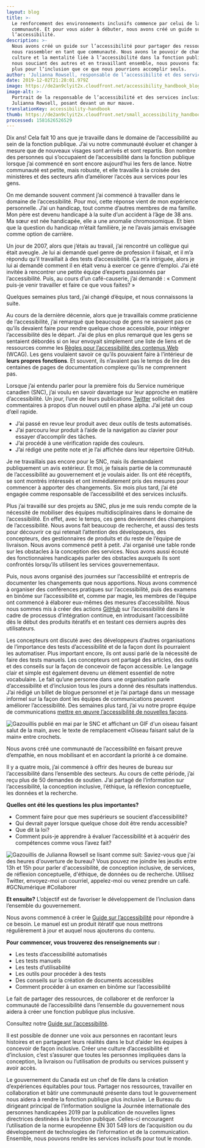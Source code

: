 ```yaml
---
layout: blog
title: >-
  Le renforcement des environnements inclusifs commence par celui de la
  communauté. Et pour vous aider à débuter, nous avons créé un guide sur
  l’accessibilité.
description: >-
  Nous avons créé un guide sur l’accessibilité pour partager des ressources et
  nous rassembler en tant que communauté. Nous avons le pouvoir de changer la
  culture et la mentalité liée à l’accessibilité dans la fonction publique. En
  nous souciant des autres et en travaillant ensemble, nous pouvons faire bien
  plus pour l’inclusion que ce que nous pourrions accomplir seuls.
author: 'Julianna Rowsell, responsable de l’accessibilité et des services inclusifs'
date: 2019-12-02T21:28:01.979Z
image: https://de2an9clyit2x.cloudfront.net/accessibility_handbook_blog_00d02c5777.jpg
image-alt: >-
  Portrait de la responsable de l’accessibilité et des services inclusifs,
  Julianna Rowsell, posant devant un mur mauve.
translationKey: accessibility-handbook
thumb: https://de2an9clyit2x.cloudfront.net/small_accessibility_handbook_blog_00d02c5777.jpg
processed: 1581626526529
---
```

Dix ans! Cela fait 10 ans que je travaille dans le domaine de l’accessibilité au sein de la fonction publique. J’ai vu notre communauté évoluer et changer à mesure que de nouveaux visages sont arrivés et sont repartis. Bon nombre des personnes qui s’occupaient de l’accessibilité dans la fonction publique lorsque j’ai commencé en sont encore aujourd’hui les fers de lance. Notre communauté est petite, mais robuste, et elle travaille à la croisée des ministères et des secteurs afin d’améliorer l’accès aux services pour les gens.

On me demande souvent comment j’ai commencé à travailler dans le domaine de l’accessibilité. Pour moi, cette réponse vient de mon expérience personnelle. J’ai un handicap, tout comme d’autres membres de ma famille. Mon père est devenu handicapé à la suite d’un accident à l’âge de 38 ans. Ma sœur est née handicapée, elle a une anomalie chromosomique. Et bien que la question du handicap m’était familière, je ne l’avais jamais envisagée comme option de carrière. 

Un jour de 2007, alors que j’étais au travail, j’ai rencontré un collègue qui était aveugle. Je lui ai demandé quel genre de profession il faisait, et il m’a répondu qu’il travaillait à des tests d’accessibilité. Ça m’a intriguée, alors je lui ai demandé comment il en était venu à exercer ce genre d’emploi. J’ai été invitée à rencontrer une petite équipe d’experts passionnés par l’accessibilité. Puis, au cours d’un café-causerie, j’ai demandé : « Comment puis-je venir travailler et faire ce que vous faites? »

Quelques semaines plus tard, j’ai changé d’équipe, et nous connaissons la suite. 

Au cours de la dernière décennie, alors que je travaillais comme praticienne de l’accessibilité, j’ai remarqué que beaucoup de gens ne savaient pas ce qu’ils devaient faire pour rendre quelque chose accessible, pour intégrer l’accessibilité dès le départ. J’ai de plus en plus remarqué que les gens se sentaient débordés si on leur envoyait simplement une liste de liens et de ressources comme les [Règles pour l’accessibilité des contenus Web](https://www.w3.org/TR/WCAG20/) (WCAG). Les gens voulaient savoir ce qu’ils pouvaient faire à l’intérieur de **leurs propres fonctions**. Et souvent, ils n’avaient pas le temps de lire des centaines de pages de documentation complexe qu’ils ne comprennent pas.

Lorsque j’ai entendu parler pour la première fois du Service numérique canadien (SNC), j’ai voulu en savoir davantage sur leur approche en matière d’accessibilité. Un jour, l’une de leurs publications [Twitter](https://twitter.com/CDS_GC?lang=en) sollicitait des commentaires à propos d’un nouvel outil en phase alpha. J’ai jeté un coup d’œil rapide.

* J’ai passé en revue leur produit avec deux outils de tests automatisés.
* J’ai parcouru leur produit à l’aide de la navigation au clavier pour essayer d’accomplir des tâches. 
* J’ai procédé à une vérification rapide des couleurs. 
* J’ai rédigé une petite note et je l’ai affichée dans leur répertoire GitHub. 

Je ne travaillais pas encore pour le SNC, mais ils demandaient publiquement un avis extérieur. Et moi, je faisais partie de la communauté de l’accessibilité au gouvernement et je voulais aider. Ils ont été réceptifs, se sont montrés intéressés et ont immédiatement pris des mesures pour commencer à apporter des changements. Six mois plus tard, j’ai été engagée comme responsable de l’accessibilité et des services inclusifs.   

Plus j’ai travaillé sur des projets au SNC, plus je me suis rendu compte de la nécessité de mobiliser des équipes multidisciplinaires dans le domaine de l’accessibilité. En effet, avec le temps, ces gens deviennent des champions de l’accessibilité. Nous avons fait beaucoup de recherche, et aussi des tests pour découvrir ce qui retenait l’attention des développeurs, des concepteurs, des gestionnaires de produits et du reste de l’équipe de livraison. Nous avons commencé petit à petit. J’ai organisé une table ronde sur les obstacles à la conception des services. Nous avons aussi écouté des fonctionnaires handicapés parler des obstacles auxquels ils sont confrontés lorsqu’ils utilisent les services gouvernementaux. 

Puis, nous avons organisé des journées sur l’accessibilité et entrepris de documenter les changements que nous apportions. Nous avons commencé à organiser des conférences pratiques sur l’accessibilité, puis des examens en binôme sur l’accessibilité et, comme par magie, les membres de l’équipe ont commencé à élaborer eux-mêmes des mesures d’accessibilité. Nous nous sommes mis à créer des actions [GitHub](https://github.com/cds-snc) sur l’accessibilité dans le cadre de processus d’intégration continue, en introduisant l’accessibilité dès le début des produits itératifs et en testant ces derniers auprès des utilisateurs. 

Les concepteurs ont discuté avec des développeurs d’autres organisations de l’importance des tests d’accessibilité et de la façon dont ils pourraient les automatiser. Plus important encore, ils ont aussi parlé de la nécessité de faire des tests manuels. Les concepteurs ont partagé des articles, des outils et des conseils sur la façon de concevoir de façon accessible. Le langage clair et simple est également devenu un élément essentiel de notre vocabulaire. Le fait qu’une personne dans une organisation parle d’accessibilité et d’inclusion tous les jours a donné des résultats inattendus. J’ai rédigé un billet de blogue personnel et je l’ai partagé dans un message informel sur la façon dont les équipes de communications peuvent améliorer l’accessibilité. Des semaines plus tard, j’ai vu notre propre équipe de communications [mettre en œuvre l’accessibilité de nouvelles façons](https://mobile.twitter.com/cube_drone/status/1129094022788599808). 

![Gazouillis publié en mai par le SNC et affichant un GIF d'un oiseau faisant salut de la main, avec le texte de remplacement «Oiseau faisant salut de la main» entre crochets.](https://de2an9clyit2x.cloudfront.net/accessibility_handbook_post1_f5b616206d.jpg)

Nous avons créé une communauté de l’accessibilité en faisant preuve d’empathie, en nous mobilisant et en accordant la priorité à ce domaine.  

Il y a quatre mois, j’ai commencé à offrir des heures de bureau sur l’accessibilité dans l’ensemble des secteurs. Au cours de cette période, j’ai reçu plus de 50 demandes de soutien. J’ai partagé de l’information sur l’accessibilité, la conception inclusive, l’éthique, la réflexion conceptuelle, les données et la recherche. 

**Quelles ont été les questions les plus importantes?**

* Comment faire pour que mes supérieurs se soucient d’accessibilité?
* Qui devrait payer lorsque quelque chose doit être rendu accessible?
* Que dit la loi?
* Comment puis-je apprendre à évaluer l’accessibilité et à acquérir des compétences comme vous l’avez fait?

![Gazouillis de Julianna Rowsell se lisant comme suit: Saviez-vous que j'ai des heures d'ouverture de bureau? Vous pouvez me joindre les jeudis entre 13h et 15h pour parler d'accessibilité, de conception inclusive, de services, de réflexion conceptuelle, d'éthique, de données ou de recherche. Utilisez Twitter, envoyez-moi un courriel, appelez-moi ou venez prendre un café. #GCNumérique #Collaborer](https://de2an9clyit2x.cloudfront.net/accessibility_handbook_post2_3b1bed65aa.jpg)

**Et ensuite?**
L’objectif est de favoriser le développement de l’inclusion dans l’ensemble du gouvernement.

Nous avons commencé à créer le [Guide sur l’accessibilité](https://numerique.canada.ca/a11y) pour répondre à ce besoin. Le manuel est un produit itératif que nous mettrons régulièrement à jour et auquel nous ajouterons du contenu. 

**Pour commencer, vous trouverez des renseignements sur :**

* Les tests d’accessibilité automatisés
* Les tests manuels
* Les tests d’utilisabilité
* Les outils pour procéder à des tests
* Des conseils sur la création de documents accessibles
* Comment procéder à un examen en binôme sur l’accessibilité

Le fait de partager des ressources, de collaborer et de renforcer la communauté de l’accessibilité dans l’ensemble du gouvernement nous aidera à créer une fonction publique plus inclusive.

Consultez notre [Guide sur l’accessibilité](https://numerique.canada.ca/a11y).

Il est possible de donner une voix aux personnes en racontant leurs histoires et en partageant leurs réalités dans le but d’aider les équipes à concevoir de façon inclusive. Créer une culture d’accessibilité et d’inclusion, c’est s’assurer que toutes les personnes impliquées dans la conception, la livraison ou l’utilisation de produits ou services puissent y avoir accès.   

Le gouvernement du Canada est un chef de file dans la création d’expériences équitables pour tous. Partager nos ressources, travailler en collaboration et bâtir une communauté présente dans tout le gouvernement nous aidera à rendre la fonction publique plus inclusive. Le Bureau du dirigeant principal de l’information souligne la Journée internationale des personnes handicapées 2019 par la publication de nouvelles lignes directrices destinées à la fonction publique. Celles-ci encouragent l’utilisation de la norme européenne EN 301 549 lors de l’acquisition ou du développement de technologies de l’information et de la communication. Ensemble, nous pouvons rendre les services inclusifs pour tout le monde.

